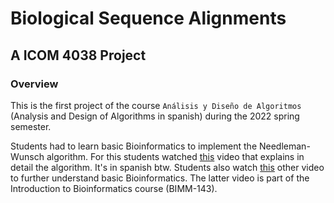 # Biological Sequence Alignments
## A ICOM 4038 Project


### Overview
This is the first project of the course `Análisis y Diseño de Algoritmos` (Analysis and Design of Algorithms in spanish) during the 2022 spring semester.

Students had to learn basic Bioinformatics to implement the Needleman-Wunsch algorithm. For this students watched [this](https://www.youtube.com/watch?v=S2Y2g0rfLPM) video that explains in detail the algorithm. It's in spanish btw. Students also watch [this](https://www.youtube.com/watch?v=SU22pycFrDk) other video to further understand basic Bioinformatics. The latter video is part of the Introduction to Bioinformatics course (BIMM-143).

